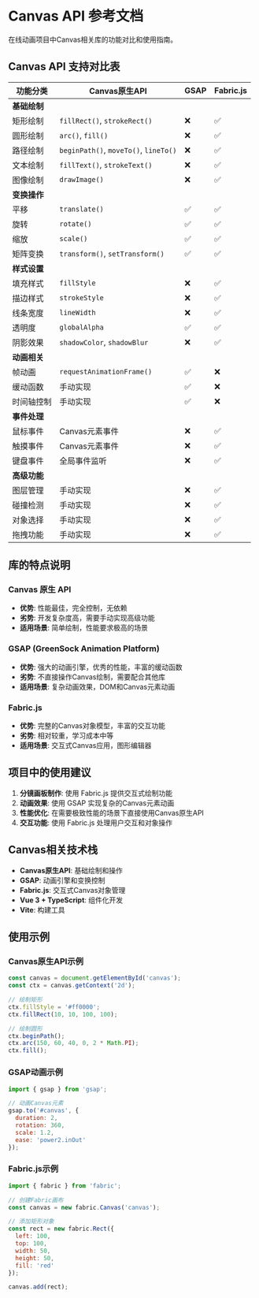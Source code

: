 # Canvas API 参考文档

在线动画项目中Canvas相关库的功能对比和使用指南。

## Canvas API 支持对比表

| 功能分类 | Canvas原生API | GSAP | Fabric.js |
|---------|---------------|------|----------|
| **基础绘制** |
| 矩形绘制 | `fillRect()`, `strokeRect()` | ❌ | ✅ |
| 圆形绘制 | `arc()`, `fill()` | ❌ | ✅ |
| 路径绘制 | `beginPath()`, `moveTo()`, `lineTo()` | ❌ | ✅ |
| 文本绘制 | `fillText()`, `strokeText()` | ❌ | ✅ |
| 图像绘制 | `drawImage()` | ❌ | ✅ |
| **变换操作** |
| 平移 | `translate()` | ✅ | ✅ |
| 旋转 | `rotate()` | ✅ | ✅ |
| 缩放 | `scale()` | ✅ | ✅ |
| 矩阵变换 | `transform()`, `setTransform()` | ✅ | ✅ |
| **样式设置** |
| 填充样式 | `fillStyle` | ❌ | ✅ |
| 描边样式 | `strokeStyle` | ❌ | ✅ |
| 线条宽度 | `lineWidth` | ❌ | ✅ |
| 透明度 | `globalAlpha` | ✅ | ✅ |
| 阴影效果 | `shadowColor`, `shadowBlur` | ❌ | ✅ |
| **动画相关** |
| 帧动画 | `requestAnimationFrame()` | ✅ | ❌ |
| 缓动函数 | 手动实现 | ✅ | ❌ |
| 时间轴控制 | 手动实现 | ✅ | ❌ |
| **事件处理** |
| 鼠标事件 | Canvas元素事件 | ❌ | ✅ |
| 触摸事件 | Canvas元素事件 | ❌ | ✅ |
| 键盘事件 | 全局事件监听 | ❌ | ✅ |
| **高级功能** |
| 图层管理 | 手动实现 | ❌ | ✅ |
| 碰撞检测 | 手动实现 | ❌ | ✅ |
| 对象选择 | 手动实现 | ❌ | ✅ |
| 拖拽功能 | 手动实现 | ❌ | ✅ |

## 库的特点说明

### Canvas 原生 API
- **优势**: 性能最佳，完全控制，无依赖
- **劣势**: 开发复杂度高，需要手动实现高级功能
- **适用场景**: 简单绘制，性能要求极高的场景

### GSAP (GreenSock Animation Platform)
- **优势**: 强大的动画引擎，优秀的性能，丰富的缓动函数
- **劣势**: 不直接操作Canvas绘制，需要配合其他库
- **适用场景**: 复杂动画效果，DOM和Canvas元素动画



### Fabric.js
- **优势**: 完整的Canvas对象模型，丰富的交互功能
- **劣势**: 相对较重，学习成本中等
- **适用场景**: 交互式Canvas应用，图形编辑器

## 项目中的使用建议

1. **分镜画板制作**: 使用 Fabric.js 提供交互式绘制功能
2. **动画效果**: 使用 GSAP 实现复杂的Canvas元素动画
3. **性能优化**: 在需要极致性能的场景下直接使用Canvas原生API
4. **交互功能**: 使用 Fabric.js 处理用户交互和对象操作

## Canvas相关技术栈

- **Canvas原生API**: 基础绘制和操作
- **GSAP**: 动画引擎和变换控制
- **Fabric.js**: 交互式Canvas对象管理
- **Vue 3 + TypeScript**: 组件化开发
- **Vite**: 构建工具

## 使用示例

### Canvas原生API示例
```javascript
const canvas = document.getElementById('canvas');
const ctx = canvas.getContext('2d');

// 绘制矩形
ctx.fillStyle = '#ff0000';
ctx.fillRect(10, 10, 100, 100);

// 绘制圆形
ctx.beginPath();
ctx.arc(150, 60, 40, 0, 2 * Math.PI);
ctx.fill();
```

### GSAP动画示例
```javascript
import { gsap } from 'gsap';

// 动画Canvas元素
gsap.to('#canvas', {
  duration: 2,
  rotation: 360,
  scale: 1.2,
  ease: 'power2.inOut'
});
```

### Fabric.js示例
```javascript
import { fabric } from 'fabric';

// 创建Fabric画布
const canvas = new fabric.Canvas('canvas');

// 添加矩形对象
const rect = new fabric.Rect({
  left: 100,
  top: 100,
  width: 50,
  height: 50,
  fill: 'red'
});

canvas.add(rect);
```
